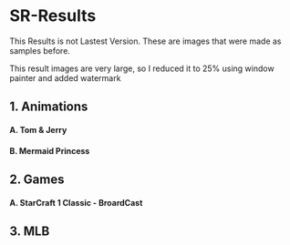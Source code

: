 # SR-Results
This Results is not Lastest Version. These are images that were made as samples before.

This result images are very large, so I reduced it to 25% using window painter and added watermark

## 1. Animations
####   A. Tom & Jerry

####   B. Mermaid Princess


## 2. Games
####   A. StarCraft 1 Classic - BroardCast  


## 3. MLB




